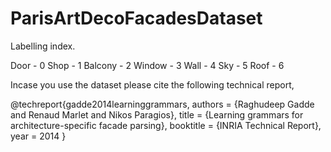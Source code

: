 ParisArtDecoFacadesDataset
==========================

Labelling index.

Door - 0
Shop - 1
Balcony - 2
Window - 3
Wall - 4
Sky - 5
Roof - 6

Incase you use the dataset please cite the following technical report,

@techreport{gadde2014learninggrammars,
	authors = {Raghudeep Gadde and Renaud Marlet and Nikos Paragios},
	title = {Learning grammars for architecture-specific facade parsing},
	booktitle = {INRIA Technical Report},
	year = 2014
	}

